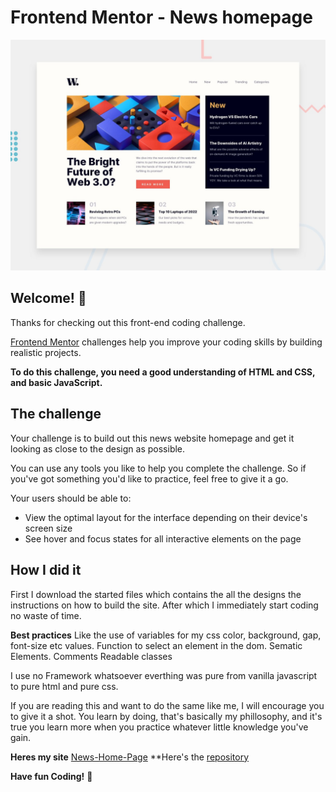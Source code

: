 # Frontend Mentor - News homepage

![Design preview for the News homepage coding challenge](./design/desktop-preview.jpg)

## Welcome! 👋

Thanks for checking out this front-end coding challenge.

[Frontend Mentor](https://www.frontendmentor.io) challenges help you improve your coding skills by building realistic projects.

**To do this challenge, you need a good understanding of HTML and CSS, and basic JavaScript.**

## The challenge

Your challenge is to build out this news website homepage and get it looking as close to the design as possible.

You can use any tools you like to help you complete the challenge. So if you've got something you'd like to practice, feel free to give it a go.

Your users should be able to:

- View the optimal layout for the interface depending on their device's screen size
- See hover and focus states for all interactive elements on the page

## How I did it
First I download the started files which contains the all the designs the instructions on how to build the site.
After which I immediately start coding no waste of time.

**Best practices** 
Like the use of variables for my css color, background, gap, font-size etc values.
Function to select an element in the dom.
Sematic Elements.
Comments
Readable classes

I use no Framework whatsoever everthing was pure from vanilla javascript to pure html and pure css.

If you are reading this and want to do the same like me, I will encourage you to give it a shot. You learn by doing, that's basically my phillosophy, and it's true you learn more when you practice whatever little knowledge you've gain.


**Heres my site** [News-Home-Page](https://startling-concha-720f28.netlify.app/)
**Here's the [repository](https://github.com/DaveMan-stack/News-Home-Page/)


**Have fun Coding!** 🚀

